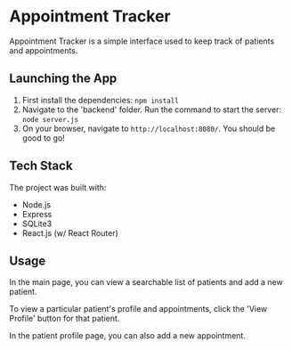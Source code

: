 # Appointment Tracker

Appointment Tracker is a simple interface used to keep track of patients and appointments.

## Launching the App

1. First install the dependencies:
`npm install`
2. Navigate to the 'backend' folder. Run the command to start the server:
`node server.js`
3. On your browser, navigate to `http://localhost:8080/`. You should be good to go!

## Tech Stack

The project was built with:
- Node.js
- Express
- SQLite3
- React.js (w/ React Router)

## Usage

In the main page, you can view a searchable list of patients and add a new patient. 

To view a particular patient's profile and appointments, click the 'View Profile' button for that patient.

In the patient profile page, you can also add a new appointment.